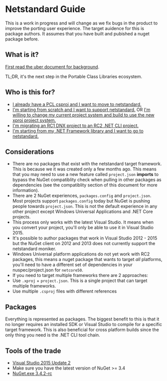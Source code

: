 # Netstandard Guide

This is a work in progress and will change as we fix bugs in the product to improve the porting user experience. The target auidence for this is package authors. It assumes that you have built and pubished a nuget package before.

## What is it?

[First read the uber document for background](https://github.com/dotnet/corefx/blob/master/Documentation/architecture/net-platform-standard.md).

TL;DR, it's the next step in the Portable Class Libraries ecosystem.

## Who is this for?

- [I already have a PCL csproj and I want to move to netstandard.](PclToNetStandard.md)
- [I'm starting from scratch and I want to support netstandard.](XProjNetStandard.md) OR [I'm willing to change my current project system and build to use the new xproj project system.](XProjNetStandard.md)
- [I'm migrating an RC1 DNX project to an RC2 .NET CLI project.](RC1ToRC2.md)
- [I'm starting from my .NET Framework library and I want to go to netstandard.](NETFrameworkToNetStandard.md)

## Considerations
- There are no packages that exist with the netstandard target framework. This is because we it was created only a few months ago. This means that you may need to use a new feature called `project.json` **imports** to bypass the NuGet compatiblity check when pulling in other packages as dependencies (see the compatiblity section of this document for more information).
- There are 2 NuGet experiences, `packages.config` and `project.json`. Most projects support `packages.config` today but NuGet is pushing people towards `project.json`. This is not the default experience in any other project except Windows Universal Applications and .NET Core projects.
- This process only works with the latest Visual Studio. It means when you convert your project, you'll only be able to use it in Visual Studio 2015.
- It's possible to author packages that work in Visual Studio 2012 - 2015 but the NuGet client on 2012 and 2013 does not currently support the netstandard moniker.
- Windows Universal platform applications do not yet work with RC2 packages, this means a nuget package that wants to target *all* platforms, you'll need to have a different set of dependencies in your nuspec/project.json for `netcore50`.
- If you need to target multiple frameworks there are 2 approaches:
 - Use `.xproj` + `project.json`. This is a single project that can target multiple frameworks.
 - Use multiple `.csproj` files with different references

## Packages

Everything is represented as packages. The biggest benefit to this is that it no longer requires an installed SDK or Visual Studio to compile for a specific target framework. This is also beneficial for cross platform builds since the only thing you need is the .NET CLI tool chain.

## Tools of the trade
- [Visual Studio 2015 Update 2](https://www.visualstudio.com/en-us/news/vs2015-update2-vs.aspx)
 - Make sure you have the latest version of NuGet >= 3.4
- [NuGet.exe 3.4.2-rc](https://dist.nuget.org/win-x86-commandline/v3.4.2-rc/nuget.exe)

